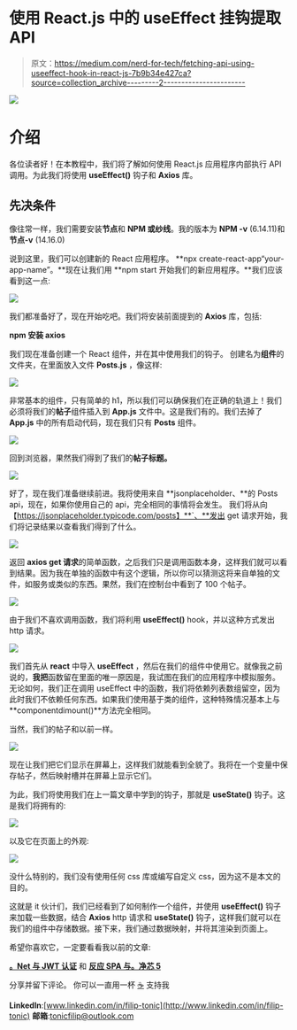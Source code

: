 # 使用 React.js 中的 useEffect 挂钩提取 API

> 原文：<https://medium.com/nerd-for-tech/fetching-api-using-useeffect-hook-in-react-js-7b9b34e427ca?source=collection_archive---------2----------------------->

![](img/f0db8064198e0bd0b938060dd52bc57d.png)

# 介绍

各位读者好！在本教程中，我们将了解如何使用 React.js 应用程序内部执行 API 调用。为此我们将使用 **useEffect()** 钩子和 **Axios** 库。

## 先决条件

像往常一样，我们需要安装**节点**和 **NPM 或纱线**。我的版本为 **NPM -v** (6.14.11)和**节点-v** (14.16.0)

说到这里，我们可以创建新的 React 应用程序。
**npx create-react-app“your-app-name”。**现在让我们用 **npm start 开始我们的新应用程序。**我们应该看到这一点:

![](img/e412517c9d6278f5c5ae3618e557a139.png)

我们都准备好了，现在开始吃吧。我们将安装前面提到的 **Axios** 库，包括:

**npm 安装 axios**

我们现在准备创建一个 React 组件，并在其中使用我们的钩子。
创建名为**组件**的文件夹，在里面放入文件 **Posts.js** ，像这样:

![](img/8daa4c613370923711e918bcef6f3c74.png)

非常基本的组件，只有简单的 h1，所以我们可以确保我们在正确的轨道上！我们必须将我们的**帖子**组件插入到 **App.js** 文件中。这是我们有的。我们去掉了 **App.js** 中的所有启动代码，现在我们只有 **Posts** 组件。

![](img/b691b5799ee14c77e5da4978897b1310.png)

回到浏览器，果然我们得到了我们的**帖子标题。**

![](img/d3f9e90fece87cc18f84f72030764d8f.png)

好了，现在我们准备继续前进。我将使用来自 **jsonplaceholder、**的 Posts api，现在，如果你使用自己的 api，完全相同的事情将会发生。
我们将从向【https://jsonplaceholder.typicode.com/posts】**`、**发出 get 请求开始，我们将记录结果以查看我们得到了什么。

![](img/dcbd21471b6e1ff97dd891a7158abbc5.png)

返回 **axios get 请求**的简单函数，之后我们只是调用函数本身，这样我们就可以看到结果。因为我在单独的函数中有这个逻辑，所以你可以猜测这将来自单独的文件，如服务或类似的东西。果然，我们在控制台中看到了 100 个帖子。

![](img/15fc7b7c9e5d4f25f99a92f433387a6d.png)

由于我们不喜欢调用函数，我们将利用 **useEffect()** hook，并以这种方式发出 http 请求。

![](img/0af684d23217b157e9eb45e368280e90.png)

我们首先从 **react** 中导入 **useEffect** ，然后在我们的组件中使用它。就像我之前说的，**我把**函数留在里面的唯一原因是，我试图在我们的应用程序中模拟服务。
无论如何，我们正在调用 useEffect 中的函数，我们将依赖列表数组留空，因为此时我们不依赖任何东西。如果我们使用基于类的组件，这种特殊情况基本上与**componentdimount()**方法完全相同。

当然，我们的帖子和以前一样。

![](img/deda040f9a8a37e5c3352cc4a7ba367c.png)

现在让我们把它们显示在屏幕上，这样我们就能看到全貌了。我将在一个变量中保存帖子，然后映射槽并在屏幕上显示它们。

为此，我们将使用我们在上一篇文章中学到的钩子，那就是 **useState()** 钩子。这是我们将拥有的:

![](img/9ddfe9e1d6b43f0a4d192a39ff9bd5e4.png)

以及它在页面上的外观:

![](img/cf48178f0b3008d2c2c53c7904d81f8c.png)

没什么特别的，我们没有使用任何 css 库或编写自定义 css，因为这不是本文的目的。

这就是 it 伙计们，我们已经看到了如何制作一个组件，并使用 **useEffect()** 钩子来加载一些数据，结合 **Axios** http 请求和 **useState()** 钩子，这样我们就可以在我们的组件中存储数据。接下来，我们通过数据映射，并将其渲染到页面上。

希望你喜欢它，一定要看看我以前的文章:

[**。Net 与 JWT 认证**](/nerd-for-tech/net-jwt-authentication-with-mongodb-9bca4a33d3f0) 和 [**反应 SPA 与。净芯 5**](/nerd-for-tech/react-js-spa-with-net-core-5-8e419834e48)

分享并留下评论。
你可以一直用一杯 [☕](https://www.buymeacoffee.com/tonicfilip) 支持我

**LinkedIn**:[www.linkedin.com/in/filip-tonic](http://www.linkedin.com/in/filip-tonic)
**邮箱**:tonicfilip@outlook.com